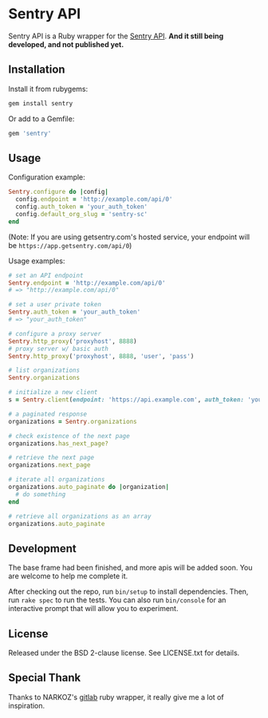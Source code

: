 # Sentry API

Sentry API is a Ruby wrapper for the [Sentry API](https://docs.sentry.io/hosted/api/). 
**And it still being developed, and not published yet.**

## Installation

Install it from rubygems:

```sh
gem install sentry
```

Or add to a Gemfile:

```ruby
gem 'sentry'
```

## Usage

Configuration example:

```ruby
Sentry.configure do |config|
  config.endpoint = 'http://example.com/api/0'
  config.auth_token = 'your_auth_token'
  config.default_org_slug = 'sentry-sc'
end
```

(Note: If you are using getsentry.com's hosted service, your endpoint will be `https://app.getsentry.com/api/0`)

Usage examples:

```ruby
# set an API endpoint
Sentry.endpoint = 'http://example.com/api/0'
# => "http://example.com/api/0"

# set a user private token
Sentry.auth_token = 'your_auth_token'
# => "your_auth_token"

# configure a proxy server
Sentry.http_proxy('proxyhost', 8888)
# proxy server w/ basic auth
Sentry.http_proxy('proxyhost', 8888, 'user', 'pass')

# list organizations
Sentry.organizations

# initialize a new client
s = Sentry.client(endpoint: 'https://api.example.com', auth_token: 'your_auth_token', default_org_slug: 'sentry-sc')

# a paginated response
organizations = Sentry.organizations

# check existence of the next page
organizations.has_next_page?

# retrieve the next page
organizations.next_page

# iterate all organizations
organizations.auto_paginate do |organization|
  # do something
end

# retrieve all organizations as an array
organizations.auto_paginate
```

## Development
The base frame had been finished, and more apis will be added soon. 
You are welcome to help me complete it.

After checking out the repo, run `bin/setup` to install dependencies. Then, run
`rake spec` to run the tests. You can also run `bin/console` for an interactive
prompt that will allow you to experiment.

## License

Released under the BSD 2-clause license. See LICENSE.txt for details.

## Special Thank
Thanks to NARKOZ's [gitlab](https://github.com/NARKOZ/gitlab) ruby wrapper, it really give me a lot of inspiration.
